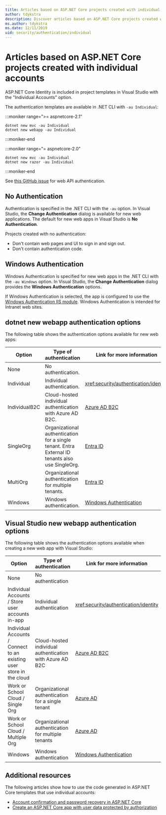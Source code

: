 ```yaml
---
title: Articles based on ASP.NET Core projects created with individual accounts
author: tdykstra
description: Discover articles based on ASP.NET Core projects created with individual accounts.
ms.author: tdykstra
ms.date: 12/11/2019
uid: security/authentication/individual
---
```

# Articles based on ASP.NET Core projects created with individual accounts

ASP.NET Core Identity is included in project templates in Visual Studio with the "Individual Accounts" option.

The authentication templates are available in .NET CLI with `-au Individual`:

:::moniker range=">= aspnetcore-2.1"

```dotnetcli
dotnet new mvc -au Individual
dotnet new webapp -au Individual
```

:::moniker-end

:::moniker range="= aspnetcore-2.0"

```dotnetcli
dotnet new mvc -au Individual
dotnet new razor -au Individual
```

:::moniker-end

See [this GitHub issue](https://github.com/dotnet/AspNetCore/issues/5833) for web API authentication.

<a name="no"></a>

## No Authentication

Authentication is specified in the .NET CLI with the `-au` option. In Visual Studio, the **Change Authentication** dialog is available for new web applications. The default for new web apps in Visual Studio is **No Authentication**.

Projects created with no authentication:

* Don't contain web pages and UI to sign in and sign out.
* Don't contain authentication code.

<a name="win"></a>

## Windows Authentication

Windows Authentication is specified for new web apps in the .NET CLI with the `-au Windows` option. In Visual Studio, the **Change Authentication** dialog provides the **Windows Authentication** options.

If Windows Authentication is selected, the app is configured to use the [Windows Authentication IIS module](xref:host-and-deploy/iis/modules). Windows Authentication is intended for Intranet web sites.

## dotnet new webapp authentication options

The following table shows the authentication options available for new web apps:

| Option | Type of authentication | Link for more information |
 | ----------------- | ------------ | ---------- |
| None            |  No authentication. | | 
| Individual      |  Individual authentication. | <xref:security/authentication/identity>
| IndividualB2C   |  Cloud-hosted individual authentication with Azure AD B2C. | [Azure AD B2C](/azure/active-directory-b2c/) |
| SingleOrg       |  Organizational authentication for a single tenant. Entra External ID tenants also use SingleOrg.| [Entra ID](/azure/active-directory/develop/quickstart-v2-aspnet-core-webapp) |
| MultiOrg        |  Organizational authentication for multiple tenants. | [Entra ID](/azure/active-directory/develop/quickstart-v2-aspnet-core-webapp) |
| Windows         |  Windows authentication. | [Windows Authentication](xref:security/authentication/windowsauth)

## Visual Studio new webapp authentication options

The following table shows the authentication options available when creating a new web app with Visual Studio:

| Option | Type of authentication | Link for more information |
 | ----------------- | ------------ | ---------- |
| None            |  No authentication | | 
| Individual Accounts / Store user accounts in-app |  Individual authentication | <xref:security/authentication/identity> |
| Individual Accounts / Connect to an existing user store in the cloud |  Cloud-hosted individual authentication with Azure AD B2C | [Azure AD B2C](/azure/active-directory-b2c/) |
| Work or School Cloud / Single Org  |  Organizational authentication for a single tenant | [Azure AD](/azure/active-directory/develop/quickstart-v2-aspnet-core-webapp) |
| Work or School Cloud / Multiple Org |  Organizational authentication for multiple tenants | [Azure AD](/azure/active-directory/develop/quickstart-v2-aspnet-core-webapp) |
| Windows         |  Windows authentication | [Windows Authentication](xref:security/authentication/windowsauth)

## Additional resources

The following articles show how to use the code generated in ASP.NET Core templates that use individual accounts:

* [Account confirmation and password recovery in ASP.NET Core](xref:security/authentication/accconfirm)
* [Create an ASP.NET Core app with user data protected by authorization](xref:security/authorization/secure-data)
